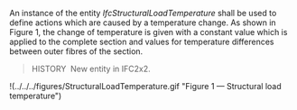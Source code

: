 An instance of the entity _IfcStructuralLoadTemperature_ shall be used to define actions which are caused by a temperature change. As shown in Figure 1, the change of temperature is given with a constant value which is applied to the complete section and values for temperature differences between outer fibres of the section.

> HISTORY&nbsp; New entity in IFC2x2.

!(../../../figures/StructuralLoadTemperature.gif "Figure 1 &mdash; Structural load temperature")
